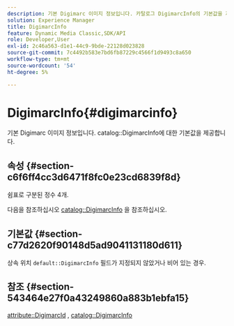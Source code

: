 ```yaml
---
description: 기본 Digimarc 이미지 정보입니다. 카탈로그 DigimarcInfo의 기본값을 제공합니다.
solution: Experience Manager
title: DigimarcInfo
feature: Dynamic Media Classic,SDK/API
role: Developer,User
exl-id: 2c46a563-d1e1-44c9-9bde-22128d023828
source-git-commit: 7c4492b583e7bd6fb87229c4566f1d9493c8a650
workflow-type: tm+mt
source-wordcount: '54'
ht-degree: 5%

---
```


# DigimarcInfo{#digimarcinfo}

기본 Digimarc 이미지 정보입니다. catalog::DigimarcInfo에 대한 기본값을 제공합니다.

## 속성 {#section-c6f6ff4cc3d6471f8fc0e23cd6839f8d}

쉼표로 구분된 정수 4개.

다음을 참조하십시오 [catalog::DigimarcInfo](/help/aem-is-ir-api/is-api/image-catalog/image-serving-api-ref/c-image-catalog-reference/c-image-svg-data-reference/c-image-data-reference/r-digimarcinfo-cat.md) 을 참조하십시오.

## 기본값 {#section-c77d2620f90148d5ad9041131180d611}

상속 위치 `default::DigimarcInfo` 필드가 지정되지 않았거나 비어 있는 경우.

## 참조 {#section-543464e27f0a43249860a883b1ebfa15}

[attribute::DigimarcId](../../../../../is-api/image-catalog/image-serving-api-ref/c-image-catalog-reference/c-attributes-reference/r-digimarcid.md#reference-33e3eca7f1874510904e5c8645cecd68) , [catalog::DigimarcInfo](../../../../../is-api/image-catalog/image-serving-api-ref/c-image-catalog-reference/c-image-svg-data-reference/c-image-data-reference/r-digimarcinfo-cat.md#reference-4925764ed683466bb7af4b807c86f8ba)
